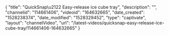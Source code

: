 {
    "title": "QuickSnap\u2122 Easy-release ice cube tray",
    "description": "",
    "channelid": "114661406",
    "videoid": "164632665",
    "date_created": "1528238374",
    "date_modified": "1528329452",
    "type": "captivate",
    "layout": "channelVideo",
    "url": "\/latest-videos\/quicksnap-easy-release-ice-cube-tray\/114661406-164632665"
}